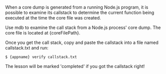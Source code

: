 When a core dump is generated from a running Node.js program, it is possible to examine its callstack to determine
the current function being executed at the time the core file was created.

Use mdb to examine the call stack from a Node.js process' core dump. The core
file is located at {coreFilePath}.

Once you get the call stack, copy and paste the callstack into a file named callstack.txt and run:
```
$ {appname} verify callstack.txt
```

The lesson will be marked 'completed' if you got the callstack right!
